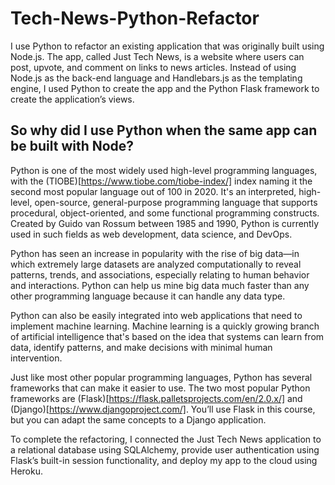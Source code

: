 # Tech-News-Python-Refactor
I use Python to refactor an existing application that was originally built using Node.js. The app, called Just Tech News, is a website where users can post, upvote, and comment on links to news articles. Instead of using Node.js as the back-end language and Handlebars.js as the templating engine, I used Python to create the app and the Python Flask framework to create the application’s views.

## So why did I use Python when the same app can be built with Node?

Python is one of the most widely used high-level programming languages, with the (TIOBE)[https://www.tiobe.com/tiobe-index/] index naming it the second most popular language out of 100 in 2020. It's an interpreted, high-level, open-source, general-purpose programming language that supports procedural, object-oriented, and some functional programming constructs. Created by Guido van Rossum between 1985 and 1990, Python is currently used in such fields as web development, data science, and DevOps.  

Python has seen an increase in popularity with the rise of big data—in which extremely large datasets are analyzed computationally to reveal patterns, trends, and associations, especially relating to human behavior and interactions. Python can help us mine big data much faster than any other programming language because it can handle any data type.

Python can also be easily integrated into web applications that need to implement machine learning. Machine learning is a quickly growing branch of artificial intelligence that's based on the idea that systems can learn from data, identify patterns, and make decisions with minimal human intervention.  

Just like most other popular programming languages, Python has several frameworks that can make it easier to use. The two most popular Python frameworks are (Flask)[https://flask.palletsprojects.com/en/2.0.x/] and (Django)[https://www.djangoproject.com/]. You’ll use Flask in this course, but you can adapt the same concepts to a Django application.

To complete the refactoring, I connected the Just Tech News application to a relational database using SQLAlchemy, provide user authentication using Flask’s built-in session functionality, and deploy my app to the cloud using Heroku.
